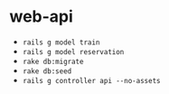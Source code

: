 # web-api

- `rails g model train`
- `rails g model reservation`
- `rake db:migrate`
- `rake db:seed`
- `rails g controller api --no-assets`